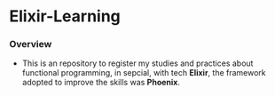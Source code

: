 # Elixir-Learning

### Overview

* This is an repository to register my studies and practices about functional programming, in sepcial, with tech **Elixir**, the framework adopted to improve the skills was **Phoenix**.